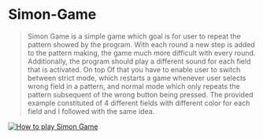 # Simon-Game

>Simon Game is a simple game which goal is for user to repeat the pattern showed by the program. With each round a new step is added to the pattern making, the game much more difficult with every round. Additionally, the program should play a different sound for each field that is activated. On top Of that you have to enable user to switch between strict mode, which restarts a game whenever user selects wrong field in a pattern, and normal mode which only repeats the pattern subsequent of the wrong button being pressed. The provided example constituted of 4 different fields with different color for each field and I followed with the same idea.

[![How to play Simon Game](http://img.youtube.com/vi/YOUTUBE_VIDEO_ID_HERE/0.jpg)](https://www.youtube.com/watch?v=1Yqj76Q4jJ4)
